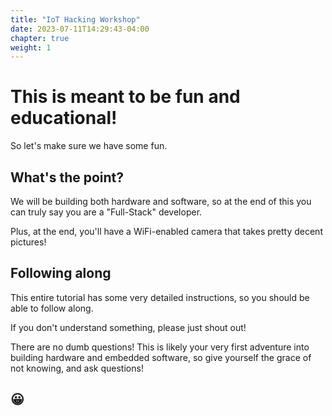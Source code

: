 ```yaml
---
title: "IoT Hacking Workshop"
date: 2023-07-11T14:29:43-04:00
chapter: true
weight: 1
---
```


# This is meant to be fun and educational!

So let's make sure we have some fun.

## What's the point?

We will be building both hardware and software, so at the end of this you can truly say you are a "Full-Stack" developer.

Plus, at the end, you'll have a WiFi-enabled camera that takes pretty decent pictures!

## Following along

This entire tutorial has some very detailed instructions, so you should be able to follow along.

If you don't understand something, please just shout out!

There are no dumb questions! This is likely your very first adventure into building hardware and embedded software, so give yourself the grace of not knowing, and ask questions!

## 😀
